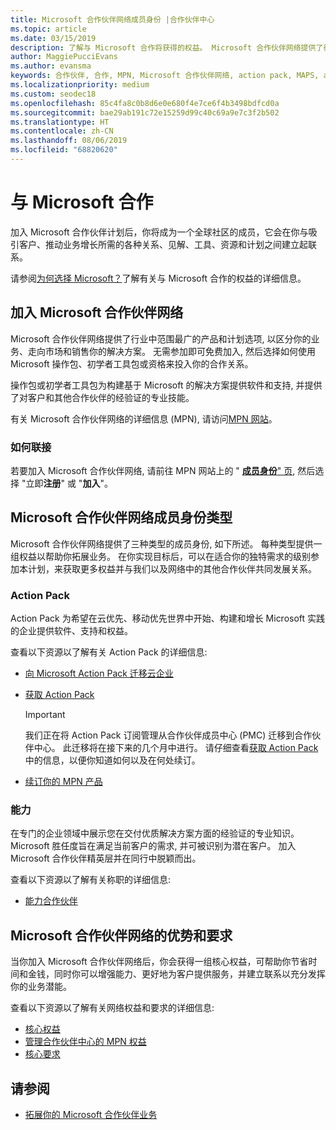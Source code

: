 ```yaml
---
title: Microsoft 合作伙伴网络成员身份 |合作伙伴中心
ms.topic: article
ms.date: 03/15/2019
description: 了解与 Microsoft 合作将获得的权益。 Microsoft 合作伙伴网络提供了行业中范围最广的产品和计划选项, 以区分你的业务、走向市场和销售你的解决方案。
author: MaggiePucciEvans
ms.author: evansma
keywords: 合作伙伴, 合作, MPN, Microsoft 合作伙伴网络, action pack, MAPS, action pack 订阅, 权益, MPN 权益, 成员身份, 银牌, 金牌, 能力
ms.localizationpriority: medium
ms.custom: seodec18
ms.openlocfilehash: 85c4fa8c0b8d6e0e680f4e7ce6f4b3498bdfcd0a
ms.sourcegitcommit: bae29ab191c72e15259d99c40c69a9e7c3f2b502
ms.translationtype: HT
ms.contentlocale: zh-CN
ms.lasthandoff: 08/06/2019
ms.locfileid: "68820620"
---
```

# <a name="partner-with-microsoft"></a>与 Microsoft 合作

加入 Microsoft 合作伙伴计划后，你将成为一个全球社区的成员，它会在你与吸引客户、推动业务增长所需的各种关系、见解、工具、资源和计划之间建立起联系。

请参阅[为何选择 Microsoft？](https://partner.microsoft.com/business-opportunities/why-microsoft)了解有关与 Microsoft 合作的权益的详细信息。 

## <a name="join-the-microsoft-partner-network"></a>加入 Microsoft 合作伙伴网络

<!-- 12/5/18 The content below was copied and pasted directly from the Membership page of the MPN site (https://partner.microsoft.com/membership)-->

Microsoft 合作伙伴网络提供了行业中范围最广的产品和计划选项, 以区分你的业务、走向市场和销售你的解决方案。 无需参加即可免费加入, 然后选择如何使用 Microsoft 操作包、初学者工具包或资格来投入你的合作关系。

操作包或初学者工具包为构建基于 Microsoft 的解决方案提供软件和支持, 并提供了对客户和其他合作伙伴的经验证的专业技能。

有关 Microsoft 合作伙伴网络的详细信息 (MPN), 请访问[MPN 网站](https://partner.microsoft.com/commercial)。

### <a name="how-to-join"></a>如何联接

若要加入 Microsoft 合作伙伴网络, 请前往 MPN 网站上的 " [**成员身份**" 页](https://partner.microsoft.com/membership), 然后选择 "立即**注册**" 或 "**加入**"。

## <a name="microsoft-partner-network-membership-types"></a>Microsoft 合作伙伴网络成员身份类型

<!-- 12/5/18 The content below was copied and pasted directly from the Membership pages of the MPN site (https://partner.microsoft.com/membership)-->

Microsoft 合作伙伴网络提供了三种类型的成员身份, 如下所述。 每种类型提供一组权益以帮助你拓展业务。 在你实现目标后，可以在适合你的独特需求的级别参加本计划，来获取更多权益并与我们以及网络中的其他合作伙伴共同发展关系。

### <a name="action-pack"></a>Action Pack

Action Pack 为希望在云优先、移动优先世界中开始、构建和增长 Microsoft 实践的企业提供软件、支持和权益。 

查看以下资源以了解有关 Action Pack 的详细信息:

- [向 Microsoft Action Pack 迁移云企业](https://partner.microsoft.com/membership/action-pack)
- [获取 Action Pack](mpn-get-action-pack.md)
  
    >[!IMPORTANT]
    >我们正在将 Action Pack 订阅管理从合作伙伴成员中心 (PMC) 迁移到合作伙伴中心。 此迁移将在接下来的几个月中进行。 请仔细查看[获取 Action Pack](mpn-get-action-pack.md) 中的信息，以便你知道如何以及在何处续订。  

- [续订你的 MPN 产品](renew-mpn-offers.md)

### <a name="competencies"></a>能力

在专门的企业领域中展示您在交付优质解决方案方面的经验证的专业知识。 Microsoft 胜任度旨在满足当前客户的需求, 并可被识别为潜在客户。 加入 Microsoft 合作伙伴精英层并在同行中脱颖而出。

查看以下资源以了解有关称职的详细信息:

- [能力合作伙伴](https://partner.microsoft.com/membership/competencies)

## <a name="microsoft-partner-network-benefits-and-requirements"></a>Microsoft 合作伙伴网络的优势和要求

当你加入 Microsoft 合作伙伴网络后，你会获得一组核心权益，可帮助你节省时间和金钱，同时你可以增强能力、更好地为客户提供服务，并建立联系以充分发挥你的业务潜能。

查看以下资源以了解有关网络权益和要求的详细信息:

- [核心权益](https://partner.microsoft.com/membership/core-benefits#simple-tab-content-1)
- [管理合作伙伴中心的 MPN 权益](manage-your-partner-network-benefits.md)
- [核心要求](https://partner.microsoft.com/membership/core-benefits#simple-tab-content-2)

## <a name="see-also"></a>请参阅
- [拓展你的 Microsoft 合作伙伴业务](grow-your-business.md)
